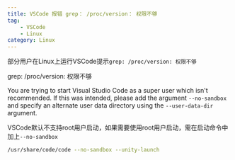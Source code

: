 ```yaml
---
title: VSCode 报错 grep： /proc/version： 权限不够
tag: 
    - VSCode
    - Linux
category: Linux
---
```


部分用户在Linux上运行VSCode提示`grep: /proc/version: 权限不够`


grep: /proc/version: 权限不够

You are trying to start Visual Studio Code as a super user which isn't recommended. If this was intended, please add the argument `--no-sandbox` and specify an alternate user data directory using the `--user-data-dir` argument.


VSCode默认不支持root用户启动，如果需要使用root用户启动，需在启动命令中加上`--no-sandbox`

```sh
/usr/share/code/code --no-sandbox --unity-launch
```

<Share colorful />
